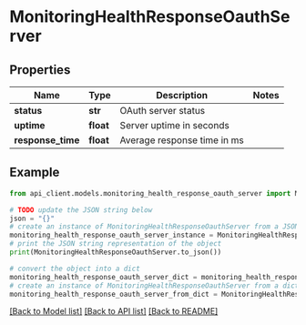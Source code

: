 # MonitoringHealthResponseOauthServer


## Properties

Name | Type | Description | Notes
------------ | ------------- | ------------- | -------------
**status** | **str** | OAuth server status | 
**uptime** | **float** | Server uptime in seconds | 
**response_time** | **float** | Average response time in ms | 

## Example

```python
from api_client.models.monitoring_health_response_oauth_server import MonitoringHealthResponseOauthServer

# TODO update the JSON string below
json = "{}"
# create an instance of MonitoringHealthResponseOauthServer from a JSON string
monitoring_health_response_oauth_server_instance = MonitoringHealthResponseOauthServer.from_json(json)
# print the JSON string representation of the object
print(MonitoringHealthResponseOauthServer.to_json())

# convert the object into a dict
monitoring_health_response_oauth_server_dict = monitoring_health_response_oauth_server_instance.to_dict()
# create an instance of MonitoringHealthResponseOauthServer from a dict
monitoring_health_response_oauth_server_from_dict = MonitoringHealthResponseOauthServer.from_dict(monitoring_health_response_oauth_server_dict)
```
[[Back to Model list]](../README.md#documentation-for-models) [[Back to API list]](../README.md#documentation-for-api-endpoints) [[Back to README]](../README.md)


